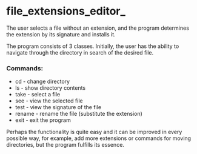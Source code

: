 # file_extensions_editor_
The user selects a file without an extension, and the program determines the extension by its signature and installs it.

The program consists of 3 classes. Initially, the user has the ability to navigate through the directory in search of the desired file. 

### Commands:
* cd - change directory
* ls - show directory contents
* take - select a file
* see - view the selected file
* test - view the signature of the file
* rename - rename the file (substitute the extension)
* exit - exit the program

Perhaps the functionality is quite easy and it can be improved in every possible way, for example, add more extensions or commands for moving directories, but the program fulfills its essence.

